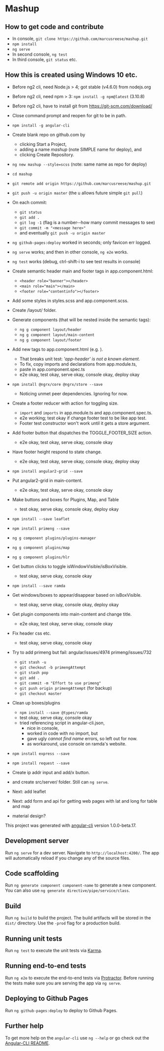 # Mashup

## How to get code and contribute
  * In console, `git clone https://github.com/marcusreese/mashup.git`
  * `npm install`
  * `ng serve`
  * In second console, `ng test`
  * In third console, `git status` etc.

## How this is created using Windows 10 etc.

  * Before ng2 cli, need Node.js > 4; got stable (v4.6.0) from nodejs.org
  * Before ng2 cli, need npm > 3: `npm install -g npm@latest` (3.10.8)
  * Before ng2 cli, have to install git from https://git-scm.com/download/
  * Close command prompt and reopen for git to be in path.
  * `npm install -g angular-cli`
  * Create blank repo on github.com by
    * clicking Start a Project,
    * adding a name *mashup* (note SIMPLE name for deploy), and
    * clicking Create Repository.
  * `ng new mashup --style=scss` (note: same name as repo for deploy)
  * `cd mashup`
  * `git remote add origin https://github.com/marcusreese/mashup.git`
  * `git push -u origin master` (the u allows future simple `git pull`)
  * On each commit:
    * `git status`
    * `git add .`
    * `git log -1` (flag is a number--how many commit messages to see)
    * `git commit -m "<message here>"`
    * and eventually `git push -u origin master`
  * `ng github-pages:deploy` worked in seconds; only favicon err logged.
  * `ng serve` works; and then in other console, `ng e2e` works.
  * `ng test` works (debug, ctrl-shift-i to see test results in console)
  * Create semantic header main and footer tags in app.component.html:
    * `<header role="banner"></header>`
    * `<main role="main"></main>`
    * `<footer role="contentinfo"></footer>`
  * Add some styles in styles.scss and app.component.scss.
  * Create /layout/ folder.
  * Generate components (that will be nested inside the semantic tags):
    * `ng g component layout/header`
    * `ng g component layout/main-content`
    * `ng g component layout/footer`
  * Add new tags to app.component.html (e.g. <app-header></app-header>).
    * That breaks unit test: *'app-header' is not a known element.*
    * To fix, copy imports and declarations from app.module.ts,
    * paste in app.component.spec.ts
    * e2e okay, test okay, serve okay, console okay, deploy okay
  * `npm install @ngrx/core @ngrx/store --save`
    * Noticing unmet peer dependencies. Ignoring for now.
  * Create a footer reducer with action for toggling size.
    * `import` and `imports` in app.module.ts and app.component.spec.ts.
    * e2e working; test okay if change footer test to be like app test.
    * Footer test constructor won't work until it gets a store argument.
  * Add footer button that dispatches the TOGGLE_FOOTER_SIZE action.
    * e2e okay, test okay, serve okay, console okay
  * Have footer height respond to state change.
    * e2e okay, test okay, serve okay, console okay, deploy okay
  * `npm install angular2-grid --save`
  * Put angular2-grid in main-content.
    * e2e okay, test okay, serve okay, console okay
  * Make buttons and boxes for Plugins, Map, and Table
    * test okay, serve okay, console okay, deploy okay
  * `npm install --save leaflet`
  * `npm install primeng --save`
  * `ng g component plugins/plugins-manager`
  * `ng g component plugins/map`
  * `ng g component plugins/hlr`
  * Get button clicks to toggle isWindowVisible/isBoxVisible.
    * test okay, serve okay, console okay
  * `npm install --save ramda`
  * Get windows/boxes to appear/disappear based on isBoxVisible.
    * test okay, serve okay, console okay, deploy okay
  * Get plugin components into main-content and change title.
    * e2e okay, test okay, serve okay, console okay
  * Fix header css etc.
    * test okay, serve okay, console okay
  * Try to add primeng but fail: angular/issues/4974 primeng/issues/732
    * `git stash -u`
    * `git checkout -b primengAttempt`
    * `git stash pop`
    * `git add .`
    * `git commit -m "Effort to use primeng"`
    * `git push origin primengAttempt` (for backup)
    * `git checkout master`
  * Clean up boxes/plugins
    * `npm install --save @types/ramda`
    * test okay, serve okay, console okay
    * tried referencing script in angular-cli.json,
      * nice in console,
      * worked in code with no import, but
      * gave ugly *cannot find name* errors, so left out for now.
      * as workaround, use console on ramda's website.
  * `npm install express --save`
  * `npm install request --save`
  * Create ip addr input and add/x button.

  

  *  and create src/server/ folder. Still can `ng serve`.
  * Next: add leaflet
  * Next: add form and api for getting web pages with lat and long for table and map
  * material design?




This project was generated with [angular-cli](https://github.com/angular/angular-cli) version 1.0.0-beta.17.

## Development server
Run `ng serve` for a dev server. Navigate to `http://localhost:4200/`. The app will automatically reload if you change any of the source files.

## Code scaffolding

Run `ng generate component component-name` to generate a new component. You can also use `ng generate directive/pipe/service/class`.

## Build

Run `ng build` to build the project. The build artifacts will be stored in the `dist/` directory. Use the `-prod` flag for a production build.

## Running unit tests

Run `ng test` to execute the unit tests via [Karma](https://karma-runner.github.io).

## Running end-to-end tests

Run `ng e2e` to execute the end-to-end tests via [Protractor](http://www.protractortest.org/).
Before running the tests make sure you are serving the app via `ng serve`.

## Deploying to Github Pages

Run `ng github-pages:deploy` to deploy to Github Pages.

## Further help

To get more help on the `angular-cli` use `ng --help` or go check out the [Angular-CLI README](https://github.com/angular/angular-cli/blob/master/README.md).
